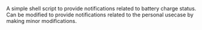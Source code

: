 A simple shell script to provide notifications related to battery charge status. Can be modified to provide notifications related to the personal usecase by making minor modifications. 
